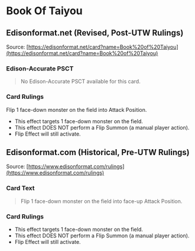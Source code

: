 # Book Of Taiyou

## Edisonformat.net (Revised, Post-UTW Rulings)

Source: [https://edisonformat.net/card?name=Book%20of%20Taiyou](https://edisonformat.net/card?name=Book%20of%20Taiyou)

### Edison-Accurate PSCT

> No Edison-Accurate PSCT available for this card.

### Card Rulings

Flip 1 face-down monster on the field into Attack Position.
*   This effect targets 1 face-down monster on the field.
*   This effect DOES NOT perform a Flip Summon (a manual player action).
*   Flip Effect will still activate.


## Edisonformat.com (Historical, Pre-UTW Rulings)

Source: [https://www.edisonformat.com/rulings](https://www.edisonformat.com/rulings)

### Card Text

> Flip 1 face-down monster on the field into face-up Attack Position.

### Card Rulings

*   This effect targets 1 face-down monster on the field.
*   This effect DOES NOT perform a Flip Summon (a manual player action).
*   Flip Effect will still activate.


